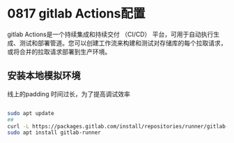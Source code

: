 # 0817 gitlab Actions配置

gitlab Actions是一个持续集成和持续交付 （CI/CD） 平台，可用于自动执行生成、测试和部署管道。您可以创建工作流来构建和测试对存储库的每个拉取请求，或将合并的拉取请求部署到生产环境。

## 安装本地模拟环境

线上的padding 时间过长，为了提高调试效率

```bash

sudo apt update
## 
curl -L https://packages.gitlab.com/install/repositories/runner/gitlab-runner/script.deb.sh | sudo bash
sudo apt install gitlab-runner

```